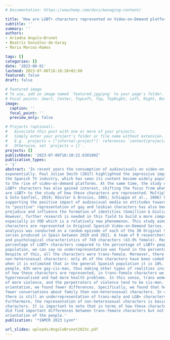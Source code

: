 ```yaml
---
# Documentation: https://wowchemy.com/docs/managing-content/

title: 'How are LGBT+ characters represented on Video-on-Demand platforms?'
subtitle: ''
summary: ''
authors:
- Ariadna Angulo—Brunet
- Beatríz González-de-Garay
- Maria Marcos-Ramos

tags: []
categories: []
date: '2023-06-01'
lastmod: 2023-07-06T18:10:28+02:00
featured: false
draft: false

# Featured image
# To use, add an image named `featured.jpg/png` to your page's folder.
# Focal points: Smart, Center, TopLeft, Top, TopRight, Left, Right, BottomLeft, Bottom, BottomRight.
image:
  caption: ''
  focal_point: ''
  preview_only: false

# Projects (optional).
#   Associate this post with one or more of your projects.
#   Simply enter your project's folder or file name without extension.
#   E.g. `projects = ["internal-project"]` references `content/project/deep-learning/index.md`.
#   Otherwise, set `projects = []`.
projects: []
publishDate: '2023-07-06T16:10:22.630100Z'
publication_types:
- '1'
abstract: 'In recent years the consumption of audiovisuals on video-on-demand platforms has grown
exponentially. Paul Julian Smith (2017) highlighted the impressive impact and cultural richness of
the Spanish TV industry, which has seen its content become widely popular on a global scale due
to the rise of video-on-demand platforms. At the same time, the study of the representation of
LGBT+ characters has also gained interest, shifting the focus from what percentage of characters
are LGBT+ to the study of how these characters are represented. Multiple studies (e.g., Madzarevic
& Soto-Sanfiel, 2019; Rössler & Brosius, 2001; Schiappa et al., 2006) have found evidence
supporting the positive impact of audiovisual media on attitudes towards homosexuality. Exposure
to "positive" representation of gay and lesbian characters has also been shown to decrease
prejudice and influence the formation of identities (Gomillion & Giuliano, 2011; Meyer, 2003).
However, further research is needed in this field to build a more comprehensive understanding,
especially in VOD which is a relatively new phenomenon. This study aims to study how LGBT+
characters are represented in Original Spanish Video-on-Demand Series. For this study, a content
analysis was conducted on a random episode of each of the 38 Original Spanish video-on-demand
series produced in Spain between 2020 and 2021. A team of 9 researchers coded the sociodemographic
and psychological characteristics of 749 characters (43.9% female). Regarding the
percentage of LGBT+ characters compared to the percentage of LGBT+ people in the general
population, we can say no underrepresentation was found in the percentage of trans characters.
Despite of this, all the characters were trans-female. Moreover, there is an underrepresentation of
non-heterosexual characters: only 4% of the characters have been coded as non-heterosexual
when it is estimated that in the general Spanish population it is 10%. Moreover, among the nonheterosexual
people, 63% were gay-cis-man, thus making other types of realities invisible. In terms
of how these characters are represented, in trans-female characters we found that they were more
hypersexualised and had more health problems. In this sense, trans women are also the recipients
of more violence, and the perpetrators of violence tend to be cis-men. In terms of sexual
orientation, we found fewer differences. Specifically, we found that heterosexual characters had
fewer conversations about family than non-heterosexual characters. In conclusion, we found that
there is still an underrepresentation of trans-male and LGB+ characters in video-on-demand series.
Furthermore, the representation of non-heterosexual characters is basically focused on gay-cismale
characters. It is important to note that in terms of how these characters are represented, we
did find important differences between trans-female characters but not in terms of the sexual
orientation of the people.'
publication: '*IAMCR 2023 Lyon*'

url_slides: uploads/AnguloBrunet2023c.pdf
---
```

